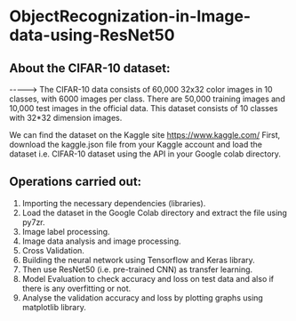 # ObjectRecognization-in-Image-data-using-ResNet50



## **About the CIFAR-10 dataset:**


-----> The CIFAR-10 data consists of 60,000 32x32 color images in 10 classes, with 6000 images per class. 
There are 50,000 training images and 10,000 test images in the official data.
This dataset consists of 10 classes with 32*32 dimension images. 



We can find the dataset on the Kaggle site https://www.kaggle.com/
First, download the kaggle.json file from your Kaggle account and load the dataset i.e. CIFAR-10 dataset using the API in your Google colab directory.



## **Operations carried out:**


1. Importing the necessary dependencies (libraries).
2. Load the dataset in the Google Colab directory and extract the file using py7zr.
3. Image label processing.
4. Image data analysis and image processing.
5. Cross Validation.
6. Building the neural network using Tensorflow and Keras library.
7. Then use ResNet50 (i.e. pre-trained CNN) as transfer learning.
8. Model Evaluation to check accuracy and loss on test data and also if there is any overfitting or not.
9. Analyse the validation accuracy and loss by plotting graphs using matplotlib library. 

